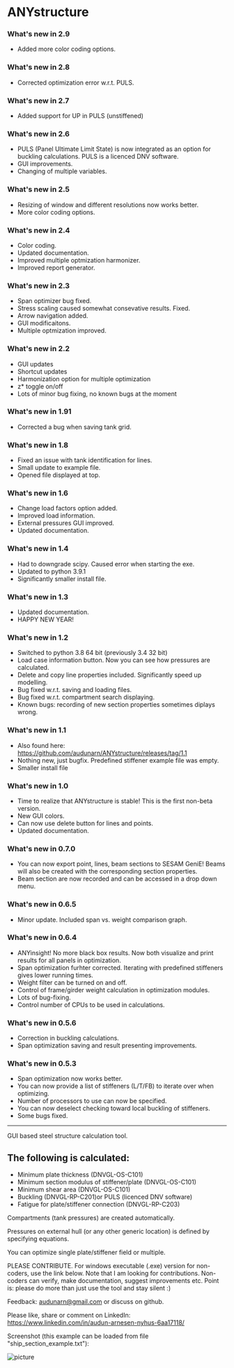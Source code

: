 # ANYstructure #
### What's new in 2.9 ###
* Added more color coding options.
### What's new in 2.8 ###
* Corrected optimization error w.r.t. PULS.
### What's new in 2.7 ###
* Added support for UP in PULS (unstiffened)
### What's new in 2.6 ###
* PULS (Panel Ultimate Limit State) is now integrated as an option for buckling calculations. PULS is a licenced DNV software.
* GUI improvements.
* Changing of multiple variables.
### What's new in 2.5 ###
* Resizing of window and different resolutions now works better.
* More color coding options.
### What's new in 2.4 ###
* Color coding.
* Updated documentation.
* Improved multiple optmization harmonizer.
* Improved report generator.
### What's new in 2.3 ###
* Span optimizer bug fixed.
* Stress scaling caused somewhat consevative results. Fixed.
* Arrow navigation added.
* GUI modificaitons.
* Multiple optmization improved.
### What's new in 2.2 ###
* GUI updates
* Shortcut updates
* Harmonization option for multiple optimization
* z* toggle on/off
* Lots of minor bug fixing, no known bugs at the moment
### What's new in 1.91 ###
* Corrected a bug when saving tank grid.
### What's new in 1.8 ###
* Fixed an issue with tank identification for lines.
* Small update to example file.
* Opened file displayed at top.
### What's new in 1.6 ###
* Change load factors option added.
* Improved load information.
* External pressures GUI improved.
* Updated documentation.
### What's new in 1.4 ###
* Had to downgrade scipy. Caused error when starting the exe.
* Updated to python 3.9.1
* Significantly smaller install file.
### What's new in 1.3 ###
* Updated documentation.
* HAPPY NEW YEAR!
### What's new in 1.2 ###
* Switched to python 3.8 64 bit (previously 3.4 32 bit)
* Load case information button. Now you can see how pressures are calculated.
* Delete and copy line properties included. Significantly speed up modelling.
* Bug fixed w.r.t. saving and loading files.
* Bug fixed w.r.t. compartment search displaying.
* Known bugs: recording of new section properties sometimes diplays wrong.
### What's new in 1.1 ###
* Also found here: https://github.com/audunarn/ANYstructure/releases/tag/1.1
* Nothing new, just bugfix. Predefined stiffener example file was empty. 
* Smaller install file
### What's new in 1.0 ###
* Time to realize that ANYstructure is stable! This is the first non-beta version.
* New GUI colors.
* Can now use delete button for lines and points.
* Updated documentation.
### What's new in 0.7.0 ###
* You can now export point, lines, beam sections to SESAM GeniE! Beams will also be created with the corresponding section properties.
* Beam section are now recorded and can be accessed in a drop down menu.
### What's new in 0.6.5 ###
* Minor update. Included span vs. weight comparison graph.
### What's new in 0.6.4 ###
* ANYinsight! No more black box results. Now both visualize and print results for all panels in optimization.
* Span optimization furhter corrected. Iterating with predefined stiffeners gives lower running times.
* Weight filter can be turned on and off.
* Control of frame/girder weight calculation in optimization modules.
* Lots of bug-fixing.
* Control number of CPUs to be used in calculations.
### What's new in 0.5.6 ###
* Correction in buckling calculations.
* Span optimization saving and result presenting improvements.
### What's new in 0.5.3 ###
* Span optimization now works better.
* You can now provide a list of stiffeners (L/T/FB) to iterate over when optimizing.
* Number of processors to use can now be specified.
* You can now deselect checking toward local buckling of stiffeners.
* Some bugs fixed.

------------------------------------------------------------------------

GUI based steel structure calculation tool.
 
## The following is calculated: ##
* Minimum plate thickness (DNVGL-OS-C101)
* Minimum section modulus of stiffener/plate (DNVGL-OS-C101)
* Minimum shear area (DNVGL-OS-C101)
* Buckling (DNVGL-RP-C201)or PULS (licenced DNV software)
* Fatigue for plate/stiffener connection (DNVGL-RP-C203)

Compartments (tank pressures) are created automatically.

Pressures on external hull (or any other generic location) is defined by specifying equations.

You can optimize single plate/stiffener field or multiple.

PLEASE CONTRIBUTE. 
For windows executable (.exe) version for non-coders, use the link below.
Note that I am looking for contributions. Non-coders can verify, make documentation, suggest improvements etc. Point
is: please do more than just use the tool and stay silent :)

Feedback: audunarn@gmail.com or discuss on github.

Please like, share or comment on LinkedIn: https://www.linkedin.com/in/audun-arnesen-nyhus-6aa17118/

Screenshot (this example can be loaded from file "ship_section_example.txt"):

![picture](https://docs.google.com/uc?id=1HJeT50bNJTLJbcHTfRke4iySV8zNOAl_)